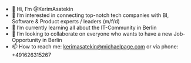 - 👋 Hi, I’m @KerimAsatekin
- 👀 I’m interested in connecting top-notch tech companies with BI, Software & Product experts / leaders (m/f/d)
- 🌱 I’m currently learning all about the IT-Community in Berlin
- 💞️ I’m looking to collaborate on everyone who wants to have a new Job-Opportunity in Berlin
- 📫 How to reach me: kerimasatekin@michaelpage.com or via phone: +491626315267

<!---
KerimAsatekin/KerimAsatekin is a ✨ special ✨ repository because its `README.md` (this file) appears on your GitHub profile.
You can click the Preview link to take a look at your changes.
--->
